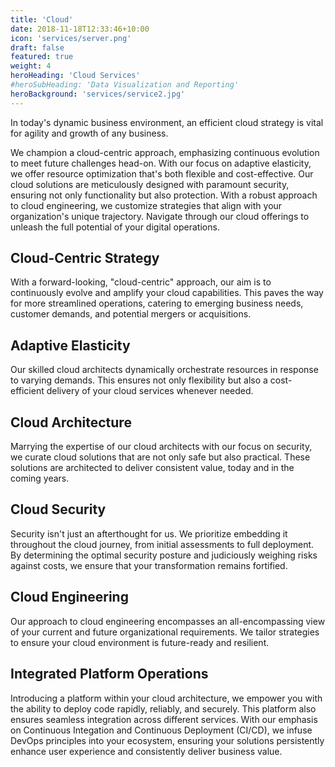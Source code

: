 ```yaml
---
title: 'Cloud'
date: 2018-11-18T12:33:46+10:00
icon: 'services/server.png'
draft: false
featured: true
weight: 4
heroHeading: 'Cloud Services'
#heroSubHeading: 'Data Visualization and Reporting'
heroBackground: 'services/service2.jpg'
---
```


In today's dynamic business environment, an efficient cloud strategy is vital for agility and growth of any business.

We champion a cloud-centric approach, emphasizing continuous evolution to meet future challenges head-on. With our focus on adaptive elasticity, we offer resource optimization that's both flexible and cost-effective. Our cloud solutions are meticulously designed with paramount security, ensuring not only functionality but also protection. With a robust approach to cloud engineering, we customize strategies that align with your organization's unique trajectory. Navigate through our cloud offerings to unleash the full potential of your digital operations.

## Cloud-Centric Strategy

With a forward-looking, "cloud-centric" approach, our aim is to continuously evolve and amplify your cloud capabilities. This paves the way for more streamlined operations, catering to emerging business needs, customer demands, and potential mergers or acquisitions.

## Adaptive Elasticity

Our skilled cloud architects dynamically orchestrate resources in response to varying demands. This ensures not only flexibility but also a cost-efficient delivery of your cloud services whenever needed.

## Cloud Architecture

Marrying the expertise of our cloud architects with our focus on security, we curate cloud solutions that are not only safe but also practical. These solutions are architected to deliver consistent value, today and in the coming years.

## Cloud Security

Security isn't just an afterthought for us. We prioritize embedding it throughout the cloud journey, from initial assessments to full deployment. By determining the optimal security posture and judiciously weighing risks against costs, we ensure that your transformation remains fortified.

## Cloud Engineering

Our approach to cloud engineering encompasses an all-encompassing view of your current and future organizational requirements. We tailor strategies to ensure your cloud environment is future-ready and resilient.

## Integrated Platform Operations
Introducing a platform within your cloud architecture, we empower you with the ability to deploy code rapidly, reliably, and securely. This platform also ensures seamless integration across different services. With our emphasis on Continuous Integation and Continuous Deployment (CI/CD), we infuse DevOps principles into your ecosystem, ensuring your solutions persistently enhance user experience and consistently deliver business value.